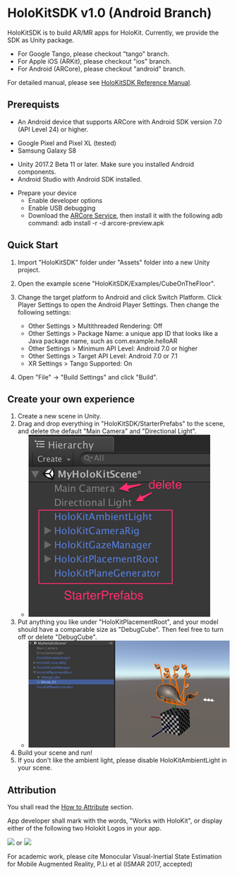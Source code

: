 # HoloKitSDK v1.0 (Android Branch)

HoloKitSDK is to build AR/MR apps for HoloKit. Currently, we provide the SDK as Unity package.

- For Google Tango, please checkout "tango" branch.
- For Apple iOS (ARKit), please checkout "ios" branch. 
- For Android (ARCore), please checkout "android" branch. 

For detailed manual, please see [HoloKitSDK Reference Manual](docs/MANUAL.md).

## Prerequists
* An Android device that supports ARCore with Android SDK version 7.0 (API Level 24) or higher.
- Google Pixel and Pixel XL (tested)
- Samsung Galaxy S8
* Unity 2017.2 Beta 11 or later. Make sure you installed Android components.
* Android Studio with Android SDK installed.
- Prepare your device
  - Enable developer options
  - Enable USB debugging
  - Download the [ARCore Service](https://github.com/google-ar/arcore-android-sdk/releases/download/sdk-preview/arcore-preview.apk), then install it with the following adb command: 
    adb install -r -d arcore-preview.apk

## Quick Start
1. Import "HoloKitSDK" folder under "Assets" folder into a new Unity project.
2. Open the example scene "HoloKitSDK/Examples/CubeOnTheFloor".
3. Change the target platform to Android and click Switch Platform.
Click Player Settings to open the Android Player Settings. Then change the following settings:

    - Other Settings > Multithreaded Rendering: Off
    - Other Settings > Package Name: a unique app ID that looks like a Java package name, such as com.example.helloAR
    - Other Settings > Minimum API Level: Android 7.0 or higher
    - Other Settings > Target API Level: Android 7.0 or 7.1
    - XR Settings > Tango Supported: On
    
4. Open "File" -> "Build Settings" and click "Build". 

## Create your own experience
1. Create a new scene in Unity. 
2. Drag and drop everything in "HoloKitSDK/StarterPrefabs" to the scene, and delete the default "Main Camera" and "Directional Light". 
    * ![Screenshot](images/new_scene.png)
3. Put anything you like under "HoloKitPlacementRoot", and your model should have a comparable size as "DebugCube". Then feel free to turn off or delete "DebugCube". 
    * ![Screenshot](images/whale.png)
4. Build your scene and run!
5. If you don't like the ambient light, please disable HoloKitAmbientLight in your scene.

## Attribution

You shall read the [How to Attribute](https://holokit.io/#develop) section.

App developer shall mark with the words, "Works with HoloKit", or display either of the following two Holokit Logos in your app.

<img src="https://holokit.io/images/HoloKit_Logo1.png" width="250px">
or 
<img src="https://holokit.io/images/HoloKit_Logo2.png" width="90px">


For academic work, please cite Monocular Visual-Inertial State Estimation for Mobile Augmented Reality, P.Li et al (ISMAR 2017, accepted)

 
